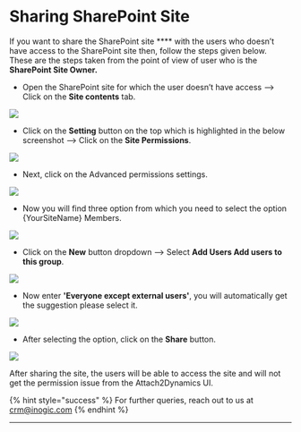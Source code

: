 # Sharing SharePoint Site

If you want to share the SharePoint site **** with the users who doesn’t have access to the SharePoint site then, follow the steps given below. These are the steps taken from the point of view of user who is the **SharePoint Site Owner.**

* Open the SharePoint site for which the user doesn’t have access --> Click on the **Site contents** tab.

![](<../../.gitbook/assets/Sharing SharePoint\_1.jpg>)

* Click on the **Setting** button on the top which is highlighted in the below screenshot --> Click on the **Site Permissions**.

![](<../../.gitbook/assets/Sharing SharePoint\_2 (1).png>)

* Next, click on the Advanced permissions settings.

![](<../../.gitbook/assets/Sharing SharePoint\_3.png>)

* Now you will find three option from which you need to select the option {YourSiteName} Members.

![](<../../.gitbook/assets/Sharing SharePoint\_4.png>)

* Click on the **New** button dropdown --> Select **Add Users Add users to this group**.

![](<../../.gitbook/assets/Sharing SharePoint\_5.png>)

* Now enter **'Everyone except external users'**, you will automatically get the suggestion please select it.

![](<../../.gitbook/assets/Sharing SharePoint\_6.png>)

* After selecting the option, click on the **Share** button.

![](<../../.gitbook/assets/Sharing SharePoint\_7.png>)

After sharing the site, the users will be able to access the site and will not get the permission issue from the Attach2Dynamics UI.

{% hint style="success" %}
For further queries, reach out to us at [crm@inogic.com](mailto:crm@inogic.com)
{% endhint %}

****
